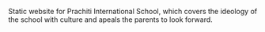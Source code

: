 Static website for Prachiti International School, which covers the ideology of the school with culture and apeals the parents to look forward. 
